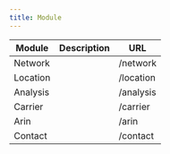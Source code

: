 ```yaml
---
title: Module
---
```


| Module             | Description        | URL                |
|--------------------|--------------------|--------------------|
| Network            |                    | /network           |
| Location           |                    | /location          |
| Analysis           |                    | /analysis          |
| Carrier            |                    | /carrier           |
| Arin               |                    | /arin              |
| Contact            |                    | /contact           |